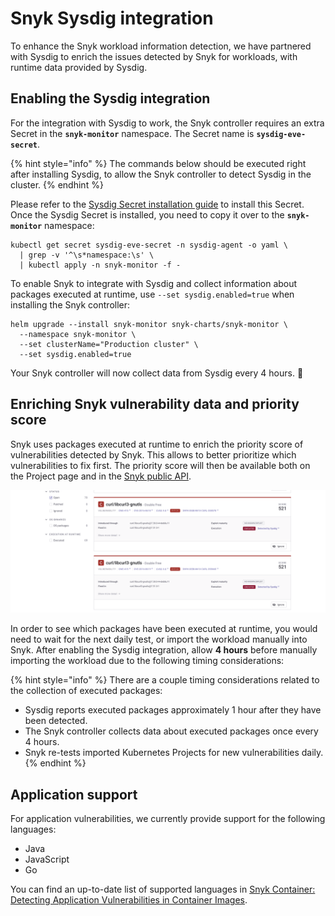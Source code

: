 # Snyk Sysdig integration

To enhance the Snyk workload information detection, we have partnered with Sysdig to enrich the issues detected by Snyk for workloads, with runtime data provided by Sysdig.

## Enabling the Sysdig integration

For the integration with Sysdig to work, the Snyk controller requires an extra Secret in the **`snyk-monitor`** namespace. The Secret name is **`sysdig-eve-secret`**.

{% hint style="info" %}
The commands below should be executed right after installing Sysdig, to allow the Snyk controller to detect Sysdig in the cluster.
{% endhint %}

Please refer to the [Sysdig Secret installation guide](https://docs.sysdig.com/en/docs/sysdig-secure/integrate-effective-vulnerability-exposure-with-snyk/#copy-the-sysdig-secret) to install this Secret. Once the Sysdig Secret is installed, you need to copy it over to the **`snyk-monitor`** namespace:

```
kubectl get secret sysdig-eve-secret -n sysdig-agent -o yaml \
  | grep -v '^\s*namespace:\s' \
  | kubectl apply -n snyk-monitor -f -
```

To enable Snyk to integrate with Sysdig and collect information about packages executed at runtime, use `--set sysdig.enabled=true` when installing the Snyk controller:

```
helm upgrade --install snyk-monitor snyk-charts/snyk-monitor \
  --namespace snyk-monitor \
  --set clusterName="Production cluster" \
  --set sysdig.enabled=true
```

Your Snyk controller will now collect data from Sysdig every 4 hours. 🎊

## Enriching Snyk vulnerability data and priority score

Snyk uses packages executed at runtime to enrich the priority score of vulnerabilities detected by Snyk. This allows to better prioritize which vulnerabilities to fix first. The priority score will then be available both on the Project page and in the [Snyk public API](https://snyk.docs.apiary.io/#reference/projects/aggregated-project-issues/list-all-aggregated-issues).

![The "Executed" badge appearing on packages executed at runtime.](<../../../.gitbook/assets/image (113) (1) (2) (1) (1) (2) (1) (1) (1) (1) (1) (1) (1) (1) (1) (1) (1) (1) (1) (1) (1) (1) (1) (1) (1) (1) (1) (1).png>)

In order to see which packages have been executed at runtime, you would need to wait for the next daily test, or import the workload manually into Snyk. After enabling the Sysdig integration, allow **4 hours** before manually importing the workload due to the following timing considerations:

{% hint style="info" %}
There are a couple timing considerations related to the collection of executed packages:

* Sysdig reports executed packages approximately 1 hour after they have been detected.
* The Snyk controller collects data about executed packages once every 4 hours.
* Snyk re-tests imported Kubernetes Projects for new vulnerabilities daily.
{% endhint %}

## Application support

For application vulnerabilities, we currently provide support for the following languages:

* Java
* JavaScript
* Go

You can find an up-to-date list of supported languages in [Snyk Container: Detecting Application Vulnerabilities in Container Images](https://docs.snyk.io/products/snyk-container/getting-around-the-snyk-container-ui/detecting-application-vulnerabilities-in-container-images).
